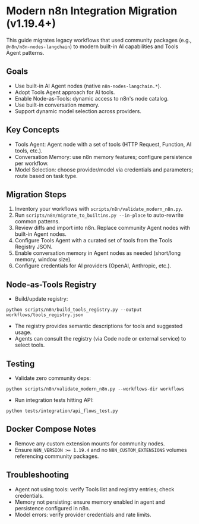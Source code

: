 # Modern n8n Integration Migration (v1.19.4+)

This guide migrates legacy workflows that used community packages (e.g., `@n8n/n8n-nodes-langchain`) to modern built-in AI capabilities and Tools Agent patterns.

## Goals
- Use built-in AI Agent nodes (native `n8n-nodes-langchain.*`).
- Adopt Tools Agent approach for AI tools.
- Enable Node-as-Tools: dynamic access to n8n's node catalog.
- Use built-in conversation memory.
- Support dynamic model selection across providers.

## Key Concepts
- Tools Agent: Agent node with a set of tools (HTTP Request, Function, AI tools, etc.).
- Conversation Memory: use n8n memory features; configure persistence per workflow.
- Model Selection: choose provider/model via credentials and parameters; route based on task type.

## Migration Steps
1. Inventory your workflows with `scripts/n8n/validate_modern_n8n.py`.
2. Run `scripts/n8n/migrate_to_builtins.py --in-place` to auto-rewrite common patterns.
3. Review diffs and import into n8n. Replace community Agent nodes with built-in Agent nodes.
4. Configure Tools Agent with a curated set of tools from the Tools Registry JSON.
5. Enable conversation memory in Agent nodes as needed (short/long memory, window size).
6. Configure credentials for AI providers (OpenAI, Anthropic, etc.).

## Node-as-Tools Registry
- Build/update registry:
```
python scripts/n8n/build_tools_registry.py --output workflows/tools_registry.json
```
- The registry provides semantic descriptions for tools and suggested usage.
- Agents can consult the registry (via Code node or external service) to select tools.

## Testing
- Validate zero community deps:
```
python scripts/n8n/validate_modern_n8n.py --workflows-dir workflows
```
- Run integration tests hitting API:
```
python tests/integration/api_flows_test.py
```

## Docker Compose Notes
- Remove any custom extension mounts for community nodes.
- Ensure `N8N_VERSION >= 1.19.4` and no `N8N_CUSTOM_EXTENSIONS` volumes referencing community packages.

## Troubleshooting
- Agent not using tools: verify Tools list and registry entries; check credentials.
- Memory not persisting: ensure memory enabled in agent and persistence configured in n8n.
- Model errors: verify provider credentials and rate limits.
